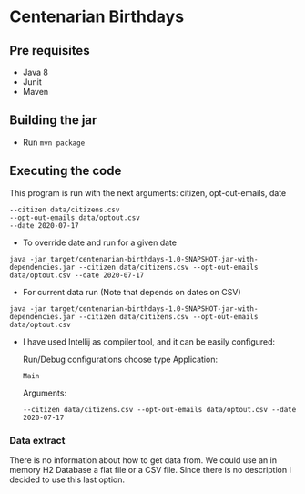 # Centenarian Birthdays

## Pre requisites
 - Java 8
 - Junit
 - Maven
    
## Building the jar
 - Run `mvn package`

## Executing the code

This program is run with the next arguments: citizen, opt-out-emails, date 

    --citizen data/citizens.csv
    --opt-out-emails data/optout.csv
    --date 2020-07-17

 - To override date and run for a given date
```
java -jar target/centenarian-birthdays-1.0-SNAPSHOT-jar-with-dependencies.jar --citizen data/citizens.csv --opt-out-emails data/optout.csv --date 2020-07-17
```

 - For current data run (Note that depends on dates on CSV)
```
java -jar target/centenarian-birthdays-1.0-SNAPSHOT-jar-with-dependencies.jar --citizen data/citizens.csv --opt-out-emails data/optout.csv
```

 - I have used Intellij as compiler tool, and it can be easily configured:
    
    Run/Debug configurations choose type Application: 
    ```
    Main
    ```
    
    Arguments:
    ```
    --citizen data/citizens.csv --opt-out-emails data/optout.csv --date 2020-07-17
    ```


### Data extract
There is no information about how to get data from. We could use an in memory H2 Database a flat file or a CSV file.
Since there is no description I decided to use this last option.
 
